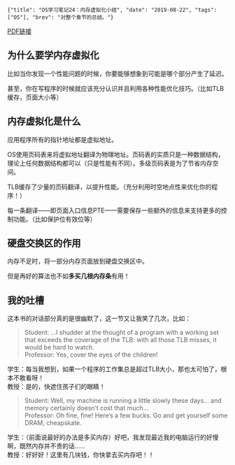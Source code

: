 ```lw-blog-meta
{"title": "OS学习笔记24：内存虚拟化小结", "date": "2019-08-22", "tags": ["OS"], "brev": "对整个章节的总结。"}
```

[PDF链接](http://pages.cs.wisc.edu/~remzi/OSTEP/vm-dialogue.pdf)

## 为什么要学内存虚拟化

比如当你发现一个性能问题的时候，你要能够想象到可能是哪个部分产生了延迟。

甚至，你在写程序的时候就应该充分认识并且利用各种性能优化技巧。（比如TLB缓存，页面大小等）

## 内存虚拟化是什么

应用程序所有的指针地址都是虚拟地址。

OS使用页码表来将虚拟地址翻译为物理地址。页码表的实质只是一种数据结构，理论上任何数据结构都可以（只是性能有不同）。多级页码表是为了节省内存空间。

TLB缓存了少量的页码翻译，以提升性能。（充分利用时空地点性来优化你的程序！）

每一条翻译——即页面入口信息PTE——需要保存一些额外的信息来支持更多的控制功能。（比如保护位有效位等）

## 硬盘交换区的作用

内存不足时，将一部分内存页面放到硬盘交换区中。

但是再好的算法也不如**多买几根内存条**有用！

## 我的吐槽

这本书的对话部分真的是很幽默了，这一节又让我笑了几次，比如：

> Student: ...I shudder at the thought of a program with a working set that exceeds the
coverage of the TLB: with all those TLB misses, it would be hard to watch.  
> Professor: Yes, cover the eyes of the children!

学生：每当我想到，如果一个程序的工作集总是超过TLB大小，那也太可怕了，根本不敢看呀！  
教授：是的，快遮住孩子们的眼睛！

> Student: Well, my machine is running a little slowly these days... and memory
certainly doesn’t cost that much...  
> Professor: Oh fine, fine! Here’s a few bucks. Go and get yourself some DRAM,
cheapskate.

学生：（前面说最好的办法是多买内存）好吧，我发现最近我的电脑运行的好慢啊，既然内存并不贵的话……  
教授：好好好！这里有几块钱，你快拿去买内存吧！！
